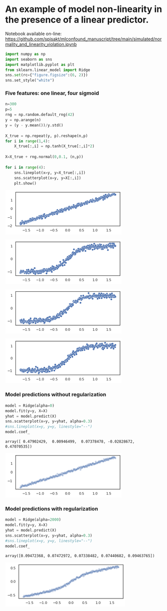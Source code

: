 # An example of model non-linearity in the presence of a linear predictor.
Notebook available on-line: https://github.com/spisakt/mlconfound_manuscript/tree/main/simulated/normality_and_linearity_violation.ipynb


```python
import numpy as np
import seaborn as sns
import matplotlib.pyplot as plt
from sklearn.linear_model import Ridge
sns.set(rc={"figure.figsize":(6, 2)})
sns.set_style("white")
```

### Five features: one linear, four sigmoid


```python
n=300
p=5
rng = np.random.default_rng(42)
y = np.arange(n)
y = (y - y.mean())/y.std()

X_true = np.repeat(y, p).reshape(n,p)
for i in range(1,4):
    X_true[:,i] = np.tanh(X_true[:,i]*2)

X=X_true + rng.normal(0,0.1, (n,p))

for i in range(4):
    sns.lineplot(x=y, y=X_true[:,i])
    sns.scatterplot(x=y, y=X[:,i])
    plt.show()
```


    
![png](normality_and_linearity_violation_files/normality_and_linearity_violation_3_0.png)
    



    
![png](normality_and_linearity_violation_files/normality_and_linearity_violation_3_1.png)
    



    
![png](normality_and_linearity_violation_files/normality_and_linearity_violation_3_2.png)
    



    
![png](normality_and_linearity_violation_files/normality_and_linearity_violation_3_3.png)
    


### Model predictions **without** regularization


```python
model = Ridge(alpha=0)
model.fit(y=y, X=X)
yhat = model.predict(X)
sns.scatterplot(x=y, y=yhat, alpha=0.3)
#sns.lineplot(x=y, y=y, linestyle="--")
model.coef_
```




    array([ 0.47902429,  0.00946499,  0.07378478, -0.02828672,  0.47070535])




    
![png](normality_and_linearity_violation_files/normality_and_linearity_violation_5_1.png)
    


### Model predictions **with** regularization


```python
model = Ridge(alpha=2000)
model.fit(y=y, X=X)
yhat = model.predict(X)
sns.scatterplot(x=y, y=yhat, alpha=0.3)
#sns.lineplot(x=y, y=y, linestyle="--")
model.coef_
```




    array([0.09472368, 0.07472972, 0.07338482, 0.07440682, 0.09463765])




    
![png](normality_and_linearity_violation_files/normality_and_linearity_violation_7_1.png)
    



```python

```
